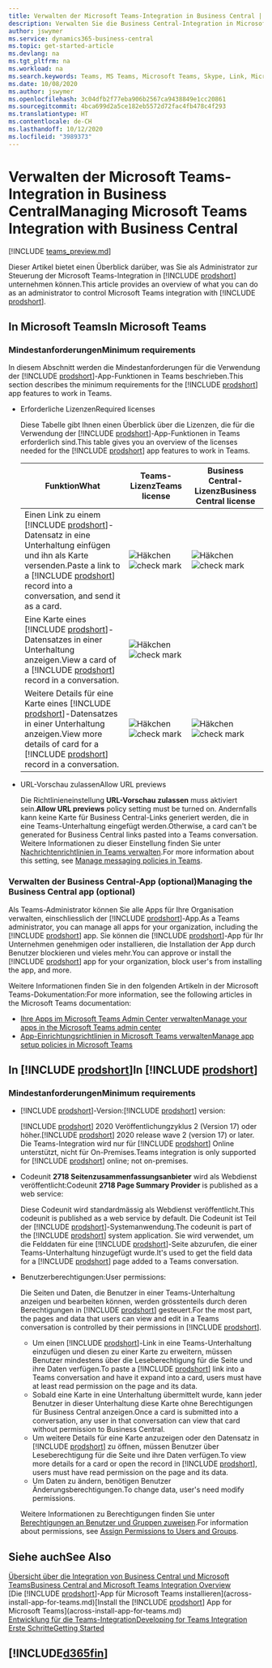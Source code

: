 ```yaml
---
title: Verwalten der Microsoft Teams-Integration in Business Central | Microsoft Docs
description: Verwalten Sie die Business Central-Integration in Microsoft Teams.
author: jswymer
ms.service: dynamics365-business-central
ms.topic: get-started-article
ms.devlang: na
ms.tgt_pltfrm: na
ms.workload: na
ms.search.keywords: Teams, MS Teams, Microsoft Teams, Skype, Link, Microsoft 365, collaborate, collaboration, teamwork
ms.date: 10/08/2020
ms.author: jswymer
ms.openlocfilehash: 3c04dfb2f77eba906b2567ca9438849e1cc20861
ms.sourcegitcommit: 4bca699d2a5ce182eb5572d72fac4fb478c4f293
ms.translationtype: HT
ms.contentlocale: de-CH
ms.lasthandoff: 10/12/2020
ms.locfileid: "3989373"
---
```

# <a name="managing-microsoft-teams-integration-with-business-central"></a><span data-ttu-id="71761-103">Verwalten der Microsoft Teams-Integration in Business Central</span><span class="sxs-lookup"><span data-stu-id="71761-103">Managing Microsoft Teams Integration with Business Central</span></span>

[!INCLUDE [teams_preview.md](includes/teams_preview.md)]

<span data-ttu-id="71761-104">Dieser Artikel bietet einen Überblick darüber, was Sie als Administrator zur Steuerung der Microsoft Teams-Integration in [!INCLUDE [prodshort](includes/prodshort.md)] unternehmen können.</span><span class="sxs-lookup"><span data-stu-id="71761-104">This article provides an overview of what you can do as an administrator to control Microsoft Teams integration with [!INCLUDE [prodshort](includes/prodshort.md)].</span></span>

## <a name="in-microsoft-teams"></a><span data-ttu-id="71761-105">In Microsoft Teams</span><span class="sxs-lookup"><span data-stu-id="71761-105">In Microsoft Teams</span></span>

### <a name="minimum-requirements"></a><span data-ttu-id="71761-106">Mindestanforderungen</span><span class="sxs-lookup"><span data-stu-id="71761-106">Minimum requirements</span></span>

<span data-ttu-id="71761-107">In diesem Abschnitt werden die Mindestanforderungen für die Verwendung der [!INCLUDE [prodshort](includes/prodshort.md)]-App-Funktionen in Teams beschrieben.</span><span class="sxs-lookup"><span data-stu-id="71761-107">This section describes the minimum requirements for the [!INCLUDE [prodshort](includes/prodshort.md)] app features to work in Teams.</span></span>

- <span data-ttu-id="71761-108">Erforderliche Lizenzen</span><span class="sxs-lookup"><span data-stu-id="71761-108">Required licenses</span></span>

    <span data-ttu-id="71761-109">Diese Tabelle gibt Ihnen einen Überblick über die Lizenzen, die für die Verwendung der [!INCLUDE [prodshort](includes/prodshort.md)]-App-Funktionen in Teams erforderlich sind.</span><span class="sxs-lookup"><span data-stu-id="71761-109">This table gives you an overview of the licenses needed for the [!INCLUDE [prodshort](includes/prodshort.md)] app features to work in Teams.</span></span>

    |<span data-ttu-id="71761-110">Funktion</span><span class="sxs-lookup"><span data-stu-id="71761-110">What</span></span>|<span data-ttu-id="71761-111">Teams-Lizenz</span><span class="sxs-lookup"><span data-stu-id="71761-111">Teams license</span></span>|<span data-ttu-id="71761-112">Business Central-Lizenz</span><span class="sxs-lookup"><span data-stu-id="71761-112">Business Central license</span></span>|
    |----|---|---|
    |<span data-ttu-id="71761-113">Einen Link zu einem [!INCLUDE [prodshort](includes/prodshort.md)]-Datensatz in eine Unterhaltung einfügen und ihn als Karte versenden.</span><span class="sxs-lookup"><span data-stu-id="71761-113">Paste a link to a [!INCLUDE [prodshort](includes/prodshort.md)] record into a conversation, and send it as a card.</span></span>|<span data-ttu-id="71761-114">![Häkchen](media/check.png "Aktivieren")</span><span class="sxs-lookup"><span data-stu-id="71761-114">![check mark](media/check.png "check")</span></span>|<span data-ttu-id="71761-115">![Häkchen](media/check.png "Aktivieren")</span><span class="sxs-lookup"><span data-stu-id="71761-115">![check mark](media/check.png "check")</span></span>|
    |<span data-ttu-id="71761-116">Eine Karte eines [!INCLUDE [prodshort](includes/prodshort.md)]-Datensatzes in einer Unterhaltung anzeigen.</span><span class="sxs-lookup"><span data-stu-id="71761-116">View a card of a [!INCLUDE [prodshort](includes/prodshort.md)] record in a conversation.</span></span>|<span data-ttu-id="71761-117">![Häkchen](media/check.png "Aktivieren")</span><span class="sxs-lookup"><span data-stu-id="71761-117">![check mark](media/check.png "check")</span></span>||
    |<span data-ttu-id="71761-118">Weitere Details für eine Karte eines [!INCLUDE [prodshort](includes/prodshort.md)]-Datensatzes in einer Unterhaltung anzeigen.</span><span class="sxs-lookup"><span data-stu-id="71761-118">View more details of card for a [!INCLUDE [prodshort](includes/prodshort.md)] record in a conversation.</span></span>|<span data-ttu-id="71761-119">![Häkchen](media/check.png "Aktivieren")</span><span class="sxs-lookup"><span data-stu-id="71761-119">![check mark](media/check.png "check")</span></span>|<span data-ttu-id="71761-120">![Häkchen](media/check.png "Aktivieren")</span><span class="sxs-lookup"><span data-stu-id="71761-120">![check mark](media/check.png "check")</span></span>|

- <span data-ttu-id="71761-121">URL-Vorschau zulassen</span><span class="sxs-lookup"><span data-stu-id="71761-121">Allow URL previews</span></span>

    <span data-ttu-id="71761-122">Die Richtlinieneinstellung **URL-Vorschau zulassen** muss aktiviert sein.</span><span class="sxs-lookup"><span data-stu-id="71761-122">**Allow URL previews** policy setting must be turned on.</span></span> <span data-ttu-id="71761-123">Andernfalls kann keine Karte für Business Central-Links generiert werden, die in eine Teams-Unterhaltung eingefügt werden.</span><span class="sxs-lookup"><span data-stu-id="71761-123">Otherwise, a card can't be generated for Business Central links pasted into a Teams conversation.</span></span> <span data-ttu-id="71761-124">Weitere Informationen zu dieser Einstellung finden Sie unter [Nachrichtenrichtlinien in Teams verwalten](/microsoftteams/messaging-policies-in-teams).</span><span class="sxs-lookup"><span data-stu-id="71761-124">For more information about this setting, see [Manage messaging policies in Teams](/microsoftteams/messaging-policies-in-teams).</span></span>

### <a name="managing-the-business-central-app-optional"></a><span data-ttu-id="71761-125">Verwalten der Business Central-App (optional)</span><span class="sxs-lookup"><span data-stu-id="71761-125">Managing the Business Central app (optional)</span></span>

<span data-ttu-id="71761-126">Als Teams-Administrator können Sie alle Apps für Ihre Organisation verwalten, einschliesslich der [!INCLUDE [prodshort](includes/prodshort.md)]-App.</span><span class="sxs-lookup"><span data-stu-id="71761-126">As a Teams administrator, you can manage all apps for your organization, including the [!INCLUDE [prodshort](includes/prodshort.md)] app.</span></span> <span data-ttu-id="71761-127">Sie können die [!INCLUDE [prodshort](includes/prodshort.md)]-App für Ihr Unternehmen genehmigen oder installieren, die Installation der App durch Benutzer blockieren und vieles mehr.</span><span class="sxs-lookup"><span data-stu-id="71761-127">You can approve or install the [!INCLUDE [prodshort](includes/prodshort.md)] app for your organization, block user's from installing the app, and more.</span></span>

<span data-ttu-id="71761-128">Weitere Informationen finden Sie in den folgenden Artikeln in der Microsoft Teams-Dokumentation:</span><span class="sxs-lookup"><span data-stu-id="71761-128">For more information, see the following articles in the Microsoft Teams documentation:</span></span>

- [<span data-ttu-id="71761-129">Ihre Apps im Microsoft Teams Admin Center verwalten</span><span class="sxs-lookup"><span data-stu-id="71761-129">Manage your apps in the Microsoft Teams admin center</span></span>](https://docs.microsoft.com/MicrosoftTeams/manage-apps)
- [<span data-ttu-id="71761-130">App-Einrichtungsrichtlinien in Microsoft Teams verwalten</span><span class="sxs-lookup"><span data-stu-id="71761-130">Manage app setup policies in Microsoft Teams</span></span>](https://docs.microsoft.com/microsoftteams/teams-app-setup-policies)

## <a name="in-prodshort"></a><span data-ttu-id="71761-131">In [!INCLUDE [prodshort](includes/prodshort.md)]</span><span class="sxs-lookup"><span data-stu-id="71761-131">In [!INCLUDE [prodshort](includes/prodshort.md)]</span></span>

### <a name="minimum-requirements"></a><span data-ttu-id="71761-132">Mindestanforderungen</span><span class="sxs-lookup"><span data-stu-id="71761-132">Minimum requirements</span></span>

- <span data-ttu-id="71761-133">[!INCLUDE [prodshort](includes/prodshort.md)]-Version:</span><span class="sxs-lookup"><span data-stu-id="71761-133">[!INCLUDE [prodshort](includes/prodshort.md)] version:</span></span>

    <span data-ttu-id="71761-134">[!INCLUDE [prodshort](includes/prodshort.md)] 2020 Veröffentlichungzyklus 2 (Version 17) oder höher.</span><span class="sxs-lookup"><span data-stu-id="71761-134">[!INCLUDE [prodshort](includes/prodshort.md)] 2020 release wave 2 (version 17) or later.</span></span> <span data-ttu-id="71761-135">Die Teams-Integration wird nur für [!INCLUDE [prodshort](includes/prodshort.md)] Online unterstützt, nicht für On-Premises.</span><span class="sxs-lookup"><span data-stu-id="71761-135">Teams integration is only supported for [!INCLUDE [prodshort](includes/prodshort.md)] online; not on-premises.</span></span>

- <span data-ttu-id="71761-136">Codeunit **2718 Seitenzusammenfassungsanbieter** wird als Webdienst veröffentlicht:</span><span class="sxs-lookup"><span data-stu-id="71761-136">Codeunit **2718 Page Summary Provider** is published as a web service:</span></span>

    <span data-ttu-id="71761-137">Diese Codeunit wird standardmässig als Webdienst veröffentlicht.</span><span class="sxs-lookup"><span data-stu-id="71761-137">This codeunit is published as a web service by default.</span></span> <span data-ttu-id="71761-138">Die Codeunit ist Teil der [!INCLUDE [prodshort](includes/prodshort.md)]-Systemanwendung.</span><span class="sxs-lookup"><span data-stu-id="71761-138">The codeunit is part of the [!INCLUDE [prodshort](includes/prodshort.md)] system application.</span></span> <span data-ttu-id="71761-139">Sie wird verwendet, um die Felddaten für eine [!INCLUDE [prodshort](includes/prodshort.md)]-Seite abzurufen, die einer Teams-Unterhaltung hinzugefügt wurde.</span><span class="sxs-lookup"><span data-stu-id="71761-139">It's used to get the field data for a [!INCLUDE [prodshort](includes/prodshort.md)] page added to a Teams conversation.</span></span> 

- <span data-ttu-id="71761-140">Benutzerberechtigungen:</span><span class="sxs-lookup"><span data-stu-id="71761-140">User permissions:</span></span>

    <span data-ttu-id="71761-141">Die Seiten und Daten, die Benutzer in einer Teams-Unterhaltung anzeigen und bearbeiten können, werden grösstenteils durch deren Berechtigungen in [!INCLUDE [prodshort](includes/prodshort.md)] gesteuert.</span><span class="sxs-lookup"><span data-stu-id="71761-141">For the most part, the pages and data that users can view and edit in a Teams conversation is controlled by their permissions in [!INCLUDE [prodshort](includes/prodshort.md)].</span></span>
    
    - <span data-ttu-id="71761-142">Um einen [!INCLUDE [prodshort](includes/prodshort.md)]-Link in eine Teams-Unterhaltung einzufügen und diesen zu einer Karte zu erweitern, müssen Benutzer mindestens über die Leseberechtigung für die Seite und ihre Daten verfügen.</span><span class="sxs-lookup"><span data-stu-id="71761-142">To paste a [!INCLUDE [prodshort](includes/prodshort.md)] link into a Teams conversation and have it expand into a card, users must have at least read permission on the page and its data.</span></span>
    - <span data-ttu-id="71761-143">Sobald eine Karte in eine Unterhaltung übermittelt wurde, kann jeder Benutzer in dieser Unterhaltung diese Karte ohne Berechtigungen für Business Central anzeigen.</span><span class="sxs-lookup"><span data-stu-id="71761-143">Once a card is submitted into a conversation, any user in that conversation can view that card without permission to Business Central.</span></span>
    - <span data-ttu-id="71761-144">Um weitere Details für eine Karte anzuzeigen oder den Datensatz in [!INCLUDE [prodshort](includes/prodshort.md)] zu öffnen, müssen Benutzer über Leseberechtigung für die Seite und ihre Daten verfügen.</span><span class="sxs-lookup"><span data-stu-id="71761-144">To view more details for a card or open the record in [!INCLUDE [prodshort](includes/prodshort.md)], users must have read permission on the page and its data.</span></span>
    - <span data-ttu-id="71761-145">Um Daten zu ändern, benötigen Benutzer Änderungsberechtigungen.</span><span class="sxs-lookup"><span data-stu-id="71761-145">To change data, user's need modify permissions.</span></span>
    
    <span data-ttu-id="71761-146">Weitere Informationen zu Berechtigungen finden Sie unter [Berechtigungen an Benutzer und Gruppen zuweisen](ui-define-granular-permissions.md).</span><span class="sxs-lookup"><span data-stu-id="71761-146">For information about permissions, see [Assign Permissions to Users and Groups](ui-define-granular-permissions.md).</span></span>

## <a name="see-also"></a><span data-ttu-id="71761-147">Siehe auch</span><span class="sxs-lookup"><span data-stu-id="71761-147">See Also</span></span>
[<span data-ttu-id="71761-148">Übersicht über die Integration von Business Central und Microsoft Teams</span><span class="sxs-lookup"><span data-stu-id="71761-148">Business Central and Microsoft Teams Integration Overview</span></span>](across-teams-overview.md)  
<span data-ttu-id="71761-149">[Die [!INCLUDE [prodshort](includes/prodshort.md)]-App für Microsoft Teams installieren](across-install-app-for-teams.md)</span><span class="sxs-lookup"><span data-stu-id="71761-149">[Install the [!INCLUDE [prodshort](includes/prodshort.md)] App for Microsoft Teams](across-install-app-for-teams.md)</span></span>  
[<span data-ttu-id="71761-150">Entwicklung für die Teams-Integration</span><span class="sxs-lookup"><span data-stu-id="71761-150">Developing for Teams Integration</span></span>](/dynamics365/business-central/dev-itpro/developer/devenv-develop-for-teams)  
[<span data-ttu-id="71761-151">Erste Schritte</span><span class="sxs-lookup"><span data-stu-id="71761-151">Getting Started</span></span>](product-get-started.md)  

## [!INCLUDE[d365fin](includes/free_trial_md.md)]  
